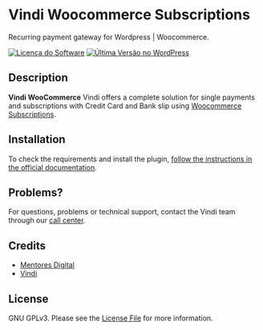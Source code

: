 # Vindi Woocommerce Subscriptions

Recurring payment gateway for Wordpress | Woocommerce.

[![Licença do Software][badge-license]](LICENSE)
[![Última Versão no WordPress][badge-version]][link-version]

## Description

**Vindi WooCommerce** Vindi offers a complete solution for single payments and subscriptions with Credit Card
and Bank slip using [Woocommerce Subscriptions](https://www.woothemes.com/products/woocommerce-subscriptions/).

## Installation

To check the requirements and install the plugin, [follow the instructions in the official documentation](https://atendimento.vindi.com.br/hc/pt-br/articles/227335608).

## Problems?

For questions, problems or technical support, contact the Vindi team through our [call center](https://atendimento.vindi.com.br/hc/pt-br).

## Credits

- [Mentores Digital](https://mentores.com.br)
- [Vindi](https://github.com/vindi)

## License

GNU GPLv3. Please see the [License File](LICENSE) for more information.

[badge-license]: https://img.shields.io/badge/license-GPLv3-blue.svg
[badge-version]: https://img.shields.io/wordpress/plugin/v/vindi-woocommerce-subscriptions.svg
[badge-rates]: https://img.shields.io/wordpress/plugin/r/vindi-woocommerce-subscriptions.svg
[badge-downloads]: https://img.shields.io/wordpress/plugin/dt/vindi-woocommerce-subscriptions.svg
[link-version]: https://wordpress.org/plugins/vindi-woocommerce-subscriptions/
[link-rates]: https://wordpress.org/support/view/plugin-reviews/vindi-woocommerce-subscriptions
[link-downloads]: https://wordpress.org/plugins/vindi-woocommerce-subscriptions/stats/
